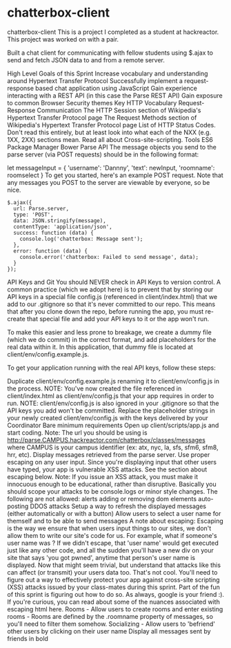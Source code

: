 # chatterbox-client

chatterbox-client
This is a project I completed as a student at hackreactor. This project was worked on with a pair.

Built a chat client for communicating with fellow students using $.ajax to send and fetch JSON data to and from a remote server.

High Level Goals of this Sprint
Increase vocabulary and understanding around Hypertext Transfer Protocol
Successfully implement a request-response based chat application using JavaScript
Gain experience interacting with a REST API (in this case the Parse REST API)
Gain exposure to common Browser Security themes
Key HTTP Vocabulary
Request-Response Communication
The HTTP Session section of Wikipedia's Hypertext Transfer Protocol page
The Request Methods section of Wikipedia's Hypertext Transfer Protocol page
List of HTTP Status Codes. Don't read this entirely, but at least look into what each of the NXX (e.g. 1XX, 2XX) sections mean.
Read all about Cross-site-scripting.
Tools
ES6
Package Manager Bower
Parse API
The message objects you send to the parse server (via POST requests) should be in the following format:

  let messageInput = {
      'username': 'Dannny',
      'text': newInput,
      'roomname': roomselect
    }
To get you started, here's an example POST request. Note that any messages you POST to the server are viewable by everyone, so be nice.

    $.ajax({
      url: Parse.server,
      type: 'POST',
      data: JSON.stringify(message),
      contentType: 'application/json',
      success: function (data) {
        console.log('chatterbox: Message sent');
      },
      error: function (data) {
        console.error('chatterbox: Failed to send message', data);
      }
    });
API Keys and Git
You should NEVER check in API Keys to version control. A common practice (which we adopt here) is to prevent that by storing our API keys in a special file config.js (referenced in client/index.html) that we add to our .gitignore so that it's never committed to our repo. This means that after you clone down the repo, before running the app, you must re-create that special file and add your API keys to it or the app won't run.

To make this easier and less prone to breakage, we create a dummy file (which we do commit) in the correct format, and add placeholders for the real data within it. In this application, that dummy file is located at client/env/config.example.js.

To get your application running with the real API keys, follow these steps:

Duplicate client/env/config.example.js renaming it to client/env/config.js in the process.
NOTE: You've now created the file referenced in client/index.html as client/env/config.js that your app requires in order to run.
NOTE: client/env/config.js is also ignored in your .gitignore so that the API keys you add won't be committed.
Replace the placeholder strings in your newly created client/env/config.js with the keys delivered by your Coordinator
Bare minimum requirements
Open up client/scripts/app.js and start coding.
Note: The url you should be using is http://parse.CAMPUS.hackreactor.com/chatterbox/classes/messages where CAMPUS is your campus identifier (ex: atx, nyc, la, sfs, sfm6, sfm8, hrr, etc).
Display messages retrieved from the parse server.
Use proper escaping on any user input. Since you're displaying input that other users have typed, your app is vulnerable XSS attacks. See the section about escaping below.
Note: If you issue an XSS attack, you must make it innocuous enough to be educational, rather than disruptive. Basically you should scope your attacks to be console.logs or minor style changes. The following are not allowed:
alerts
adding or removing dom elements
auto-posting
DDOS attacks
Setup a way to refresh the displayed messages (either automatically or with a button)
Allow users to select a user name for themself and to be able to send messages
A note about escaping: Escaping is the way we ensure that when users input things to our sites, we don't allow them to write our site's code for us. For example, what if someone's user name was <script>$('body').prepend('you got pwned')</script>? If we didn't escape, that 'user name' would get executed just like any other code, and all the sudden you'll have a new div on your site that says 'you got pwned', anytime that person's user name is displayed. Now that might seem trivial, but understand that attacks like this can affect (or transmit) your users data too. That's not cool. You'll need to figure out a way to effectively protect your app against cross-site scripting (XSS) attacks issued by your class-mates during this sprint. Part of the fun of this sprint is figuring out how to do so. As always, google is your friend :). If you're curious, you can read about some of the nuances associated with escaping html here.
Rooms - Allow users to create rooms and enter existing rooms - Rooms are defined by the .roomname property of messages, so you'll need to filter them somehow.
Socializing - Allow users to 'befriend' other users by clicking on their user name
Display all messages sent by friends in bold

